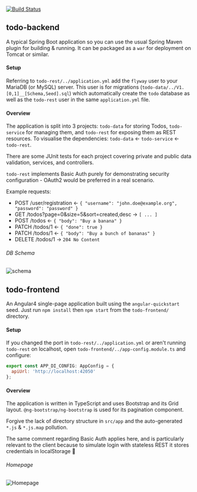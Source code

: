 [![Build Status](https://travis-ci.org/sbrydon/spring-angular4-todo.svg?branch=master)](https://travis-ci.org/sbrydon/spring-angular4-todo)

## todo-backend
A typical Spring Boot application so you can use the usual Spring Maven plugin for building & running.
It can be packaged as a `war` for deployment on Tomcat or similar.

#### Setup
Referring to `todo-rest/../application.yml` add the `flyway` user to your MariaDB (or MySQL) server.
This user is for migrations (`todo-data/../V1.[0,1]__[Schema,Seed].sql`) which automatically create the 
`todo` database as well as the `todo-rest` user in the same `application.yml` file.

#### Overview
The application is split into 3 projects: `todo-data` for storing Todos, `todo-service`
for managing them, and `todo-rest` for exposing them as REST resources. To visualise the dependencies: 
`todo-data` <- `todo-service` <- `todo-rest`.

There are some JUnit tests for each project covering private and public data validation, services,
and controllers.

`todo-rest` implements Basic Auth purely for demonstrating security configuration - OAuth2 would be 
preferred in a real scenario.

Example requests:
* POST /user/registration <- `{ "username": "john.doe@example.org", "password": "password" }`
* GET /todos?page=0&size=5&sort=created,desc -> `[ ... ]`
* POST /todos <- `{ "body": "Buy a banana" }`
* PATCH /todos/1 <- `{ "done": true }`
* PATCH /todos/1 <- `{ "body": "Buy a bunch of bananas" }`
* DELETE /todos/1 -> `204 No Content`

###### DB Schema
![schema](https://i.imgur.com/ZTrbGOP.png)

## todo-frontend
An Angular4 single-page application built using the `angular-quickstart` seed. Just run `npm install`
then `npm start` from the `todo-frontend/` directory.

#### Setup
If you changed the port in `todo-rest/../application.yml` or aren't running `todo-rest` on localhost,
open `todo-frontend/../app-config.module.ts` and configure:

```javascript
export const APP_DI_CONFIG: AppConfig = {
  apiUrl: 'http://localhost:42050'
};
```
#### Overview
The application is written in TypeScript and uses Bootstrap and its Grid layout. `@ng-bootstrap/ng-bootstrap`
is used for its pagination component.

Forgive the lack of directory structure in `src/app` and the auto-generated `*.js` & `*.js.map` pollution.

The same comment regarding Basic Auth applies here, and is particularly relevant to the client because to simulate
login with stateless REST it stores credentials in localStorage 😬

###### Homepage
![Homepage](http://i.imgur.com/3ln9myR.png)
